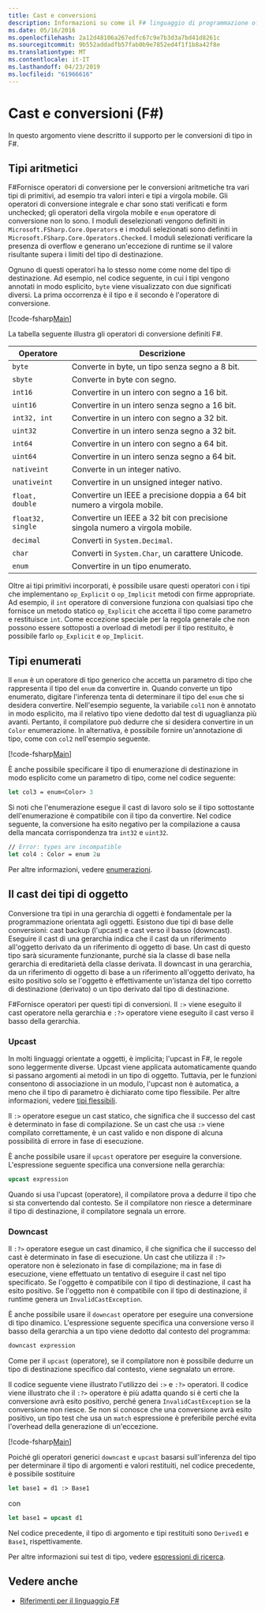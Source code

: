 ```yaml
---
title: Cast e conversioni
description: Informazioni su come il F# linguaggio di programmazione offre operatori di conversione per le conversioni aritmetiche tra vari tipi primitivi.
ms.date: 05/16/2016
ms.openlocfilehash: 2a12d48106a267edfc67c9e7b3d3a7bd41d8261c
ms.sourcegitcommit: 9b552addadfb57fab0b9e7852ed4f1f1b8a42f8e
ms.translationtype: MT
ms.contentlocale: it-IT
ms.lasthandoff: 04/23/2019
ms.locfileid: "61966616"
---
```

# <a name="casting-and-conversions-f"></a>Cast e conversioni (F#)

In questo argomento viene descritto il supporto per le conversioni di tipo in F#.

## <a name="arithmetic-types"></a>Tipi aritmetici

F#Fornisce operatori di conversione per le conversioni aritmetiche tra vari tipi di primitivi, ad esempio tra valori interi e tipi a virgola mobile. Gli operatori di conversione integrale e char sono stati verificati e form unchecked; gli operatori della virgola mobile e `enum` operatore di conversione non lo sono. I moduli deselezionati vengono definiti in `Microsoft.FSharp.Core.Operators` e i moduli selezionati sono definiti in `Microsoft.FSharp.Core.Operators.Checked`. I moduli selezionati verificare la presenza di overflow e generano un'eccezione di runtime se il valore risultante supera i limiti del tipo di destinazione.

Ognuno di questi operatori ha lo stesso nome come nome del tipo di destinazione. Ad esempio, nel codice seguente, in cui i tipi vengono annotati in modo esplicito, `byte` viene visualizzato con due significati diversi. La prima occorrenza è il tipo e il secondo è l'operatore di conversione.

[!code-fsharp[Main](../../../samples/snippets/fsharp/lang-ref-2/snippet4401.fs)]

La tabella seguente illustra gli operatori di conversione definiti F#.

|Operatore|Descrizione|
|--------|-----------|
|`byte`|Converte in byte, un tipo senza segno a 8 bit.|
|`sbyte`|Converte in byte con segno.|
|`int16`|Convertire in un intero con segno a 16 bit.|
|`uint16`|Convertire in un intero senza segno a 16 bit.|
|`int32, int`|Convertire in un intero con segno a 32 bit.|
|`uint32`|Convertire in un intero senza segno a 32 bit.|
|`int64`|Convertire in un intero con segno a 64 bit.|
|`uint64`|Convertire in un intero senza segno a 64 bit.|
|`nativeint`|Converte in un integer nativo.|
|`unativeint`|Convertire in un unsigned integer nativo.|
|`float, double`|Convertire un IEEE a precisione doppia a 64 bit numero a virgola mobile.|
|`float32, single`|Convertire un IEEE a 32 bit con precisione singola numero a virgola mobile.|
|`decimal`|Converti in `System.Decimal`.|
|`char`|Converti in `System.Char`, un carattere Unicode.|
|`enum`|Convertire in un tipo enumerato.|

Oltre ai tipi primitivi incorporati, è possibile usare questi operatori con i tipi che implementano `op_Explicit` o `op_Implicit` metodi con firme appropriate. Ad esempio, il `int` operatore di conversione funziona con qualsiasi tipo che fornisce un metodo statico `op_Explicit` che accetta il tipo come parametro e restituisce `int`. Come eccezione speciale per la regola generale che non possono essere sottoposti a overload di metodi per il tipo restituito, è possibile farlo `op_Explicit` e `op_Implicit`.

## <a name="enumerated-types"></a>Tipi enumerati

Il `enum` è un operatore di tipo generico che accetta un parametro di tipo che rappresenta il tipo del `enum` da convertire in. Quando converte un tipo enumerato, digitare l'inferenza tenta di determinare il tipo del `enum` che si desidera convertire. Nell'esempio seguente, la variabile `col1` non è annotato in modo esplicito, ma il relativo tipo viene dedotto dal test di uguaglianza più avanti. Pertanto, il compilatore può dedurre che si desidera convertire in un `Color` enumerazione. In alternativa, è possibile fornire un'annotazione di tipo, come con `col2` nell'esempio seguente.

[!code-fsharp[Main](../../../samples/snippets/fsharp/lang-ref-2/snippet4402.fs)]

È anche possibile specificare il tipo di enumerazione di destinazione in modo esplicito come un parametro di tipo, come nel codice seguente:

```fsharp
let col3 = enum<Color> 3
```

Si noti che l'enumerazione esegue il cast di lavoro solo se il tipo sottostante dell'enumerazione è compatibile con il tipo da convertire. Nel codice seguente, la conversione ha esito negativo per la compilazione a causa della mancata corrispondenza tra `int32` e `uint32`.

```fsharp
// Error: types are incompatible
let col4 : Color = enum 2u
```

Per altre informazioni, vedere [enumerazioni](enumerations.md).

## <a name="casting-object-types"></a>Il cast dei tipi di oggetto

Conversione tra tipi in una gerarchia di oggetti è fondamentale per la programmazione orientata agli oggetti. Esistono due tipi di base delle conversioni: cast backup (l'upcast) e cast verso il basso (downcast). Eseguire il cast di una gerarchia indica che il cast da un riferimento all'oggetto derivato da un riferimento di oggetto di base. Un cast di questo tipo sarà sicuramente funzionante, purché sia la classe di base nella gerarchia di ereditarietà della classe derivata. Il downcast in una gerarchia, da un riferimento di oggetto di base a un riferimento all'oggetto derivato, ha esito positivo solo se l'oggetto è effettivamente un'istanza del tipo corretto di destinazione (derivato) o un tipo derivato dal tipo di destinazione.

F#Fornisce operatori per questi tipi di conversioni. Il `:>` viene eseguito il cast operatore nella gerarchia e `:?>` operatore viene eseguito il cast verso il basso della gerarchia.

### <a name="upcasting"></a>Upcast

In molti linguaggi orientate a oggetti, è implicita; l'upcast in F#, le regole sono leggermente diverse. Upcast viene applicata automaticamente quando si passano argomenti ai metodi in un tipo di oggetto. Tuttavia, per le funzioni consentono di associazione in un modulo, l'upcast non è automatica, a meno che il tipo di parametro è dichiarato come tipo flessibile. Per altre informazioni, vedere [tipi flessibili](flexible-Types.md).

Il `:>` operatore esegue un cast statico, che significa che il successo del cast è determinato in fase di compilazione. Se un cast che usa `:>` viene compilato correttamente, è un cast valido e non dispone di alcuna possibilità di errore in fase di esecuzione.

È anche possibile usare il `upcast` operatore per eseguire la conversione. L'espressione seguente specifica una conversione nella gerarchia:

```fsharp
upcast expression
```

Quando si usa l'upcast (operatore), il compilatore prova a dedurre il tipo che si sta convertendo dal contesto. Se il compilatore non riesce a determinare il tipo di destinazione, il compilatore segnala un errore.

### <a name="downcasting"></a>Downcast

Il `:?>` operatore esegue un cast dinamico, il che significa che il successo del cast è determinato in fase di esecuzione. Un cast che utilizza il `:?>` operatore non è selezionato in fase di compilazione; ma in fase di esecuzione, viene effettuato un tentativo di eseguire il cast nel tipo specificato. Se l'oggetto è compatibile con il tipo di destinazione, il cast ha esito positivo. Se l'oggetto non è compatibile con il tipo di destinazione, il runtime genera un `InvalidCastException`.

È anche possibile usare il `downcast` operatore per eseguire una conversione di tipo dinamico. L'espressione seguente specifica una conversione verso il basso della gerarchia a un tipo viene dedotto dal contesto del programma:

```fsharp
downcast expression
```

Come per il `upcast` (operatore), se il compilatore non è possibile dedurre un tipo di destinazione specifico dal contesto, viene segnalato un errore.

Il codice seguente viene illustrato l'utilizzo dei `:>` e `:?>` operatori. Il codice viene illustrato che il `:?>` operatore è più adatta quando si è certi che la conversione avrà esito positivo, perché genera `InvalidCastException` se la conversione non riesce. Se non si conosce che una conversione avrà esito positivo, un tipo test che usa un `match` espressione è preferibile perché evita l'overhead della generazione di un'eccezione.

[!code-fsharp[Main](../../../samples/snippets/fsharp/lang-ref-2/snippet4403.fs)]

Poiché gli operatori generici `downcast` e `upcast` basarsi sull'inferenza del tipo per determinare il tipo di argomenti e valori restituiti, nel codice precedente, è possibile sostituire

```fsharp
let base1 = d1 :> Base1
```

con

```fsharp
let base1 = upcast d1
```

Nel codice precedente, il tipo di argomento e tipi restituiti sono `Derived1` e `Base1`, rispettivamente.

Per altre informazioni sui test di tipo, vedere [espressioni di ricerca](match-Expressions.md).

## <a name="see-also"></a>Vedere anche

- [Riferimenti per il linguaggio F#](index.md)
